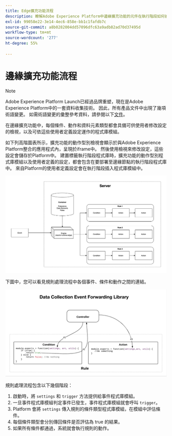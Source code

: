 ```yaml
---
title: Edge擴充功能流程
description: 瞭解Adobe Experience Platform中邊緣擴充功能的元件在執行階段如何彼此互動。
exl-id: 99058e22-3e14-4ec6-858e-bb1c1fafdb7c
source-git-commit: a8b0282004dd57096dfc63a9adb82ad70d37495d
workflow-type: tm+mt
source-wordcount: '277'
ht-degree: 55%

---
```


# 邊緣擴充功能流程

>[!NOTE]
>
>Adobe Experience Platform Launch已經過品牌重塑，現在是Adobe Experience Platform中的一套資料收集技術。 因此，所有產品文件中出現了幾項術語變更。 如需術語變更的彙整參考資料，請參閱以下[文件](../../term-updates.md)。

在邊緣擴充功能中，每個條件、動作和資料元素類型都會具備可供使用者修改設定的檢視，以及可依這些使用者定義設定運作的程式庫模組。

如下列高階圖表所示，擴充功能的動作型別檢視會顯示於與Adobe Experience Platform整合的應用程式內，呈現於iframe中。 然後使用檢視來修改設定，這些設定會儲存於Platform中。 建置標籤執行階段程式庫時，擴充功能的動作型別程式庫模組以及使用者定義的設定，都會包含在要部署至邊緣節點的執行階段程式庫中。 來自Platform的使用者定義設定會在執行階段插入程式庫模組中。

![擴充功能流程圖](../images/flow/edge/event-processing-flow.png)

下圖中，您可以看見規則處理流程中各個事件、條件和動作之間的連結。

![規則處理流程圖](../images/flow/edge/rule-processing-flow.png)

規則處理流程包含以下幾個階段：

1. 啟動時，將 `settings` 和 `trigger` 方法提供給事件程式庫模組。
1. 一旦事件程式庫模組判定事件已發生，事件程式庫模組就會呼叫 `trigger`。
1. Platform 會將 `settings` 傳入規則的條件類型程式庫模組，在模組中評估條件。
1. 每個條件類型會分別傳回條件是否評估為 true 的結果。
1. 如果所有條件都通過，系統就會執行規則的動作。
